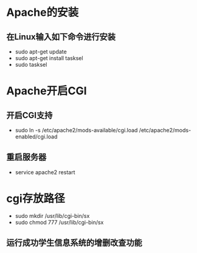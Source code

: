# Apache的安装
## 在Linux输入如下命令进行安装
* sudo apt-get update
* sudo apt-get install tasksel
* sudo tasksel

# Apache开启CGI

## 开启CGI支持
* sudo ln -s /etc/apache2/mods-available/cgi.load /etc/apache2/mods-enabled/cgi.load
## 重启服务器
* service apache2 restart
#  cgi存放路径
* sudo mkdir /usr/lib/cgi-bin/sx
* sudo chmod 777 /usr/lib/cgi-bin/sx

## 运行成功学生信息系统的增删改查功能
